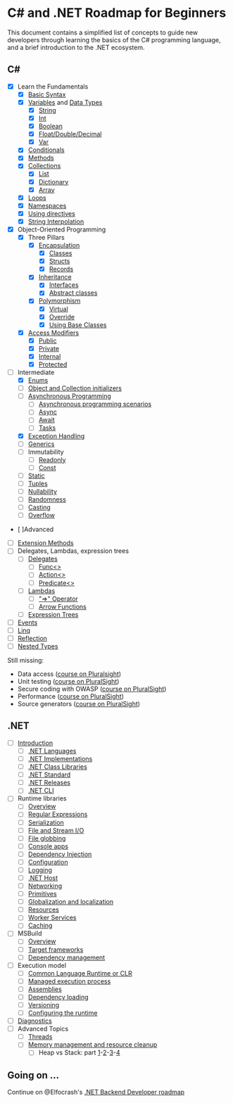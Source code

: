 # C# and .NET Roadmap for Beginners

This document contains a simplified list of concepts to guide new developers through learning the basics of the C# programming language, and a brief introduction to the .NET ecosystem.

## C#

- [x] Learn the Fundamentals
  - [x] [Basic Syntax](https://docs.microsoft.com/en-us/dotnet/csharp/tour-of-csharp/tutorials/hello-world)
  - [x] [Variables](https://docs.microsoft.com/en-us/dotnet/csharp/language-reference/language-specification/variables) and [Data Types](https://docs.microsoft.com/en-us/dotnet/csharp/language-reference/builtin-types/built-in-types)
    - [x] [String](https://docs.microsoft.com/en-us/dotnet/csharp/language-reference/builtin-types/reference-types)
    - [x] [Int](https://docs.microsoft.com/en-us/dotnet/csharp/language-reference/builtin-types/integral-numeric-types)
    - [x] [Boolean](https://docs.microsoft.com/en-us/dotnet/csharp/language-reference/builtin-types/bool)
    - [x] [Float/Double/Decimal](https://docs.microsoft.com/en-us/dotnet/csharp/language-reference/builtin-types/floating-point-numeric-types)
    - [x] [Var](https://docs.microsoft.com/en-us/dotnet/csharp/fundamentals/types/anonymous-types)
  - [x] [Conditionals](https://docs.microsoft.com/en-us/dotnet/csharp/language-reference/statements/selection-statements)
  - [x] [Methods](https://docs.microsoft.com/en-us/dotnet/csharp/methods)
  - [x] [Collections](https://docs.microsoft.com/en-us/dotnet/csharp/programming-guide/concepts/collections)
    - [x] [List](https://docs.microsoft.com/en-us/dotnet/api/system.collections.generic.list-1)
    - [x] [Dictionary](https://docs.microsoft.com/en-us/dotnet/api/system.collections.generic.dictionary-2)
    - [x] [Array](https://docs.microsoft.com/en-us/dotnet/csharp/programming-guide/arrays/)
  - [x] [Loops](https://docs.microsoft.com/en-us/dotnet/csharp/language-reference/statements/iteration-statements)
  - [x] [Namespaces](https://docs.microsoft.com/en-us/dotnet/csharp/fundamentals/types/namespaces)
  - [x] [Using directives](https://docs.microsoft.com/en-us/dotnet/csharp/language-reference/keywords/using-directive)
  - [x] [String Interpolation](https://docs.microsoft.com/en-us/dotnet/csharp/language-reference/tokens/interpolated)
- [x] Object-Oriented Programming
  - [x] Three Pillars
    - [x] [Encapsulation](https://docs.microsoft.com/en-us/dotnet/csharp/fundamentals/object-oriented/)
      - [x] [Classes](https://docs.microsoft.com/en-us/dotnet/csharp/fundamentals/types/classes)
      - [x] [Structs](https://docs.microsoft.com/en-us/dotnet/csharp/language-reference/builtin-types/struct)
      - [x] [Records](https://docs.microsoft.com/en-us/dotnet/csharp/fundamentals/types/records)
    - [x] [Inheritance](https://docs.microsoft.com/en-us/dotnet/csharp/fundamentals/object-oriented/inheritance)
      - [x] [Interfaces](https://docs.microsoft.com/en-us/dotnet/csharp/fundamentals/types/interfaces)
      - [x] [Abstract classes](https://docs.microsoft.com/en-us/dotnet/csharp/language-reference/keywords/abstract)
    - [x] [Polymorphism](https://docs.microsoft.com/en-us/dotnet/csharp/fundamentals/object-oriented/polymorphism)
      - [x] [Virtual](https://docs.microsoft.com/en-us/dotnet/csharp/language-reference/keywords/virtual)
      - [x] [Override](https://docs.microsoft.com/en-us/dotnet/csharp/language-reference/keywords/override)
      - [x] [Using Base Classes](https://docs.microsoft.com/en-us/dotnet/csharp/language-reference/keywords/base)
  - [x] [Access Modifiers](https://docs.microsoft.com/en-us/dotnet/csharp/programming-guide/classes-and-structs/access-modifiers)
    - [x] [Public](https://docs.microsoft.com/en-us/dotnet/csharp/language-reference/keywords/public)
    - [x] [Private](https://docs.microsoft.com/en-us/dotnet/csharp/language-reference/keywords/private)
    - [x] [Internal](https://docs.microsoft.com/en-us/dotnet/csharp/language-reference/keywords/internal)
    - [x] [Protected](https://docs.microsoft.com/en-us/dotnet/csharp/language-reference/keywords/protected)
- [ ] Intermediate
  - [x] [Enums](https://docs.microsoft.com/en-us/dotnet/csharp/language-reference/builtin-types/enum)
  - [ ] [Object and Collection initializers](https://docs.microsoft.com/en-us/dotnet/csharp/programming-guide/classes-and-structs/object-and-collection-initializers)
  - [ ] [Asynchronous Programming](https://learn.microsoft.com/en-us/dotnet/csharp/asynchronous-programming/)
    - [ ] [Asynchronous programming scenarios](https://docs.microsoft.com/en-us/dotnet/csharp/programming-guide/concepts/async/)
    - [ ] [Async](https://docs.microsoft.com/en-us/dotnet/csharp/language-reference/keywords/async)
    - [ ] [Await](https://docs.microsoft.com/en-us/dotnet/csharp/language-reference/operators/await)
    - [ ] [Tasks](https://docs.microsoft.com/en-us/dotnet/csharp/programming-guide/concepts/async/)
  - [x] [Exception Handling](https://docs.microsoft.com/en-us/dotnet/csharp/fundamentals/exceptions/exception-handling)
  - [ ] [Generics](https://docs.microsoft.com/en-us/dotnet/csharp/fundamentals/types/generics)
  - [ ] Immutability
    - [ ] [Readonly](https://docs.microsoft.com/en-us/dotnet/csharp/language-reference/keywords/readonly)
    - [ ] [Const](https://docs.microsoft.com/en-us/dotnet/csharp/language-reference/keywords/const)
  - [ ] [Static](https://docs.microsoft.com/en-us/dotnet/csharp/language-reference/keywords/static)
  - [ ] [Tuples](https://learn.microsoft.com/en-us/dotnet/csharp/language-reference/builtin-types/value-tuples)
  - [ ] [Nullability](https://learn.microsoft.com/en-us/dotnet/csharp/nullable-references)
  - [ ] [Randomness](https://learn.microsoft.com/en-us/dotnet/api/system.random?view=net-7.0)
  - [ ] [Casting](https://learn.microsoft.com/en-us/dotnet/csharp/programming-guide/types/casting-and-type-conversions)
  - [ ] [Overflow](https://learn.microsoft.com/en-us/dotnet/csharp/language-reference/statements/checked-and-unchecked)
-  [ ]Advanced
  - [ ] [Extension Methods](https://learn.microsoft.com/en-us/dotnet/csharp/programming-guide/classes-and-structs/extension-methods)
  - [ ] Delegates, Lambdas, expression trees
    - [ ] [Delegates](https://learn.microsoft.com/en-us/dotnet/csharp/programming-guide/delegates/)
      - [ ] [Func<>](https://learn.microsoft.com/en-us/dotnet/api/system.func-2?view=net-7.0)
      - [ ] [Action<>](https://learn.microsoft.com/it-it/dotnet/api/system.action-1?view=net-7.0)
      - [ ] [Predicate<>](https://learn.microsoft.com/it-it/dotnet/api/system.predicate-1?view=net-7.0)
    - [ ] [Lambdas](https://docs.microsoft.com/en-us/dotnet/csharp/language-reference/operators/lambda-expressions)
      - [ ] ["=>" Operator](https://docs.microsoft.com/en-us/dotnet/csharp/language-reference/operators/lambda-operator)
      - [ ] [Arrow Functions](https://docs.microsoft.com/en-us/dotnet/csharp/language-reference/operators/lambda-expressions)
    - [ ] [Expression Trees](https://learn.microsoft.com/en-us/dotnet/csharp/advanced-topics/expression-trees/)
  - [ ] [Events](https://learn.microsoft.com/en-us/dotnet/csharp/programming-guide/events/)
  - [ ] [Linq](https://docs.microsoft.com/en-us/dotnet/csharp/linq/)
  - [ ] [Reflection](https://learn.microsoft.com/en-us/dotnet/csharp/advanced-topics/reflection-and-attributes/)
  - [ ] [Nested Types](https://learn.microsoft.com/en-us/dotnet/csharp/programming-guide/classes-and-structs/nested-types)

Still missing:

* Data access ([course on Pluralsight](https://app.pluralsight.com/library/courses/c-sharp-10-data-access-fundamentals/table-of-contents))
* Unit testing ([course on PluralSight](https://app.pluralsight.com/library/courses/c-sharp-10-unit-testing/table-of-contents))
* Secure coding with OWASP ([course on PluralSight](https://app.pluralsight.com/library/courses/c-sharp-10-owasp-secure-coding/table-of-contents))
* Performance ([course on PluralSight](https://app.pluralsight.com/library/courses/c-sharp-10-performance-playbook/table-of-contents))
* Source generators ([course on PluralSight](https://app.pluralsight.com/library/courses/c-sharp-10-developing-source-generators/table-of-contents))

## .NET

- [ ] [Introduction](https://learn.microsoft.com/en-us/dotnet/core/introduction)
  - [ ] [.NET Languages](https://learn.microsoft.com/en-us/dotnet/fundamentals/languages)
  - [ ] [.NET Implementations](https://learn.microsoft.com/en-us/dotnet/fundamentals/implementations)
  - [ ] [.NET Class Libraries](https://learn.microsoft.com/en-us/dotnet/standard/class-libraries)
  - [ ] [.NET Standard](https://learn.microsoft.com/en-us/dotnet/standard/net-standard?tabs=net-standard-1-0)
  - [ ] [.NET Releases](https://learn.microsoft.com/en-us/dotnet/core/releases-and-support)
  - [ ] [.NET CLI](https://learn.microsoft.com/en-us/dotnet/core/tools/)
- [ ] Runtime libraries
  - [ ] [Overview](https://learn.microsoft.com/en-us/dotnet/standard/runtime-libraries-overview)
  - [ ] [Regular Expressions](https://learn.microsoft.com/en-us/dotnet/standard/base-types/regular-expressions)
  - [ ] [Serialization](https://learn.microsoft.com/en-us/dotnet/standard/serialization/)	
  - [ ] [File and Stream I/O](https://learn.microsoft.com/en-us/dotnet/standard/io/)
  - [ ] [File globbing](https://learn.microsoft.com/en-us/dotnet/core/extensions/file-globbing)
  - [ ] [Console apps](https://learn.microsoft.com/en-us/dotnet/standard/building-console-apps)
  - [ ] [Dependency Injection](https://learn.microsoft.com/en-us/dotnet/core/extensions/dependency-injection)
  - [ ] [Configuration](https://learn.microsoft.com/en-us/dotnet/core/extensions/configuration)
  - [ ] [Logging](https://learn.microsoft.com/en-us/dotnet/core/extensions/logging?tabs=command-line)
  - [ ] [.NET Host](https://learn.microsoft.com/en-us/dotnet/core/extensions/generic-host)
  - [ ] [Networking](https://learn.microsoft.com/en-us/dotnet/fundamentals/networking/overview)
  - [ ] [Primitives](https://learn.microsoft.com/en-us/dotnet/core/extensions/primitives)
  - [ ] [Globalization and localization](https://learn.microsoft.com/en-us/dotnet/core/extensions/globalization-and-localization)
  - [ ] [Resources](https://learn.microsoft.com/en-us/dotnet/core/extensions/resources)
  - [ ] [Worker Services](https://learn.microsoft.com/en-us/dotnet/core/extensions/workers?pivots=dotnet-7-0)
  - [ ] [Caching](https://learn.microsoft.com/en-us/dotnet/core/extensions/caching)  
- [ ] MSBuild
  - [ ] [Overview](https://learn.microsoft.com/en-us/dotnet/core/project-sdk/overview)
  - [ ] [Target frameworks](https://learn.microsoft.com/en-us/dotnet/standard/frameworks)
  - [ ] [Dependency management](https://learn.microsoft.com/en-us/dotnet/core/tools/dependencies)
- [ ] Execution model
  - [ ] [Common Language Runtime or CLR](https://learn.microsoft.com/en-us/dotnet/standard/clr)
  - [ ] [Managed execution process](https://learn.microsoft.com/en-us/dotnet/standard/managed-execution-process)
  - [ ] [Assemblies](https://learn.microsoft.com/en-us/dotnet/standard/assembly/)
  - [ ] [Dependency loading](https://learn.microsoft.com/en-us/dotnet/core/dependency-loading/overview)
  - [ ] [Versioning](https://learn.microsoft.com/en-us/dotnet/core/versions/)
  - [ ] [Configuring the runtime](https://learn.microsoft.com/en-us/dotnet/core/runtime-config/)
- [ ] [Diagnostics](https://learn.microsoft.com/en-us/dotnet/core/diagnostics/)
- [ ] Advanced Topics
  - [ ] [Threads](https://learn.microsoft.com/en-us/dotnet/standard/threading/managed-threading-basics)
  - [ ] [Memory management and resource cleanup](https://learn.microsoft.com/en-us/dotnet/standard/garbage-collection/unmanaged)
    - [ ] Heap vs Stack: part [1](https://www.c-sharpcorner.com/article/C-Sharp-heaping-vs-stacking-in-net-part-i)-[2](https://www.c-sharpcorner.com/article/C-Sharp-heaping-vs-stacking-in-net-part-ii)-[3](https://www.c-sharpcorner.com/article/C-Sharp-heaping-vs-stacking-in-net-part-iii)-[4](https://www.c-sharpcorner.com/article/C-Sharp-heaping-vs-stacking-in-net-part-iv)

## Going on ...

Continue on @Elfocrash's [.NET Backend Developer roadmap](https://github.com/Elfocrash/.NET-Backend-Developer-Roadmap)


